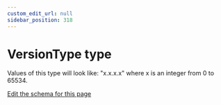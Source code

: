 ```yaml
---
custom_edit_url: null
sidebar_position: 318
---
```

# VersionType type
Values of this type will look like: "x.x.x.x" where x is an integer from 0 to 65534.

[Edit the schema for this page](https://github.com/wixtoolset/web/blob/master/src/xsd4/wix.xsd)